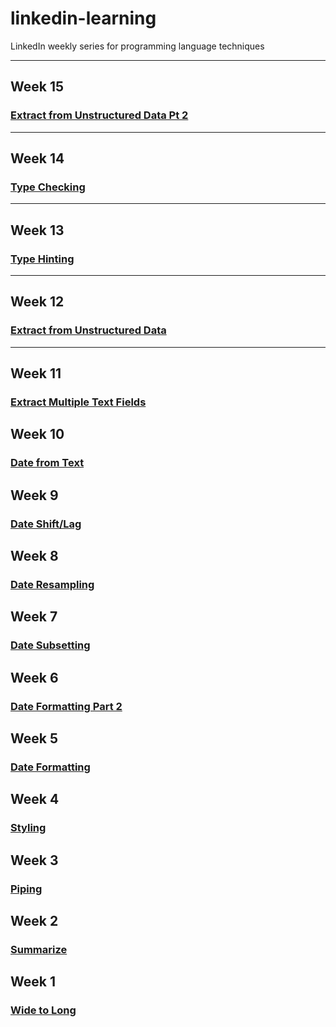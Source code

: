 # linkedin-learning
LinkedIn weekly series for programming language techniques

----------------------------------------------------------------
## Week 15
### [Extract from Unstructured Data Pt 2](https://github.com/Tgordon523/linkedin-learning/tree/main/Week15)

----------------------------------------------------------------
## Week 14
### [Type Checking](https://github.com/Tgordon523/linkedin-learning/tree/main/Week14)
----------------------------------------------------------------
## Week 13
### [Type Hinting](https://github.com/Tgordon523/linkedin-learning/tree/main/Week13)

----------------------------------------------------------------
## Week 12
### [Extract from Unstructured Data](https://github.com/Tgordon523/linkedin-learning/tree/main/Week12)

----------------------------------------------------------------
## Week 11
### [Extract Multiple Text Fields](https://github.com/Tgordon523/linkedin-learning/tree/main/Week11)

## Week 10
### [Date from Text](https://github.com/Tgordon523/linkedin-learning/tree/main/Week10)

## Week 9
### [Date Shift/Lag](https://github.com/Tgordon523/linkedin-learning/tree/main/Week9)

## Week 8
### [Date Resampling](https://github.com/Tgordon523/linkedin-learning/tree/main/Week8)

## Week 7
### [Date Subsetting](https://github.com/Tgordon523/linkedin-learning/tree/main/Week7)

## Week 6
### [Date Formatting Part 2](https://github.com/Tgordon523/linkedin-learning/tree/main/Week6)

## Week 5
### [Date Formatting](https://github.com/Tgordon523/linkedin-learning/tree/main/Week5)

## Week 4
### [Styling](https://github.com/Tgordon523/linkedin-learning/tree/main/Week4)

## Week 3
### [Piping](https://github.com/Tgordon523/linkedin-learning/tree/main/Week3)

## Week 2
### [Summarize](https://github.com/Tgordon523/linkedin-learning/tree/main/Week2)

## Week 1
### [Wide to Long](https://github.com/Tgordon523/linkedin-learning/tree/main/Week1)
